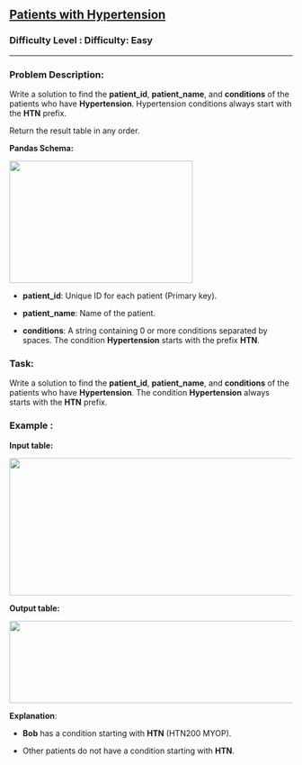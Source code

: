 <h2><a href="https://www.geeksforgeeks.org/problems/patients-with-hypertension/1">Patients with Hypertension</a></h2><h3>Difficulty Level : Difficulty: Easy</h3><hr><div class="problems_problem_content__Xm_eO"><h3>Problem Description:</h3>
<p>Write a solution to find the <strong>patient_id</strong>, <strong>patient_name</strong>, and <strong>conditions</strong> of the patients who have <strong>Hypertension</strong>. Hypertension conditions always start with the <strong>HTN</strong> prefix.</p>
<p>Return the result table in any order.</p>
<p><strong>Pandas Schema:</strong></p>
<p><strong><img src="https://media.geeksforgeeks.org/img-practice/prod/addEditProblem/problem_desc/Web/Other/blobid0_1746706683.png" width="326" height="217"></strong></p>
<ul>
<li>
<p><strong>patient_id</strong>: Unique ID for each patient (Primary key).</p>
</li>
<li>
<p><strong>patient_name</strong>: Name of the patient.</p>
</li>
<li>
<p><strong>conditions</strong>: A string containing 0 or more conditions separated by spaces. The condition <strong>Hypertension</strong> starts with the prefix <strong>HTN</strong>.</p>
</li>
</ul>
<h3>Task:</h3>
<p>Write a solution to find the <strong>patient_id</strong>, <strong>patient_name</strong>, and <strong>conditions</strong> of the patients who have <strong>Hypertension</strong>. The condition <strong>Hypertension</strong> always starts with the <strong>HTN</strong> prefix.</p>
<h3>Example :</h3>
<p><strong>Input table:</strong></p>
<p><strong><img src="https://media.geeksforgeeks.org/img-practice/prod/addEditProblem/problem_desc/Web/Other/blobid1_1746706694.png" width="546" height="244"></strong></p>
<p><strong>Output table:</strong></p>
<p><strong><img src="https://media.geeksforgeeks.org/img-practice/prod/addEditProblem/894936/Web/Other/blobid3_1746708258.png" width="573" height="146"></strong></p>
<p><strong>Explanation</strong>:</p>
<ul>
<li>
<p><strong>Bob</strong> has a condition starting with <strong>HTN</strong> (HTN200 MYOP).</p>
</li>
<li>
<p>Other patients do not have a condition starting with <strong>HTN</strong>.</p>
</li>
</ul></div>